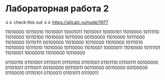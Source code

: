 # Лабораторная работа 2
↓↓ check this out ↓↓
https://allcalc.ru/node/1977

11010000 10110010 11010001 10001011 11010001 10000101 11010000 10111110 11010000 10110100 11010000 10111000 00100000 11010000 10111000 11010000 10110111 00100000 11010000 10110000 11010000 10111010 11010000 10111010 11010000 10110000 11010001 10000011 11010000 10111101 11010001 10000010 11010000 10110000

01100110 01101001 01110011 01110100 01101001 01101110 01100111 00100000 01101001 01110011 00100000 00110011 00110000 00110000 00100000 01100010 01110101 01100011 01101011 01110011
